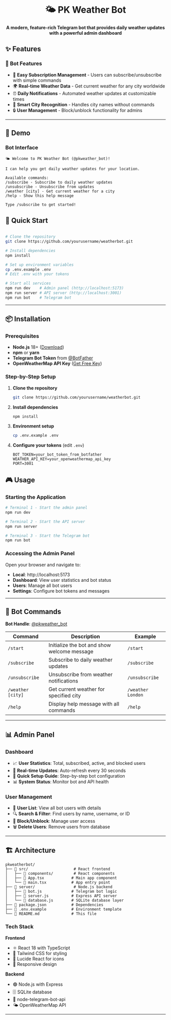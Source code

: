 <div align="center">

# 🌤️ PK Weather Bot

**A modern, feature-rich Telegram bot that provides daily weather updates with a powerful admin dashboard**


</div>



## ✨ Features

### 🤖 **Bot Features**
- 📱 **Easy Subscription Management** - Users can subscribe/unsubscribe with simple commands
- 🌍 **Real-time Weather Data** - Get current weather for any city worldwide
- ⏰ **Daily Notifications** - Automated weather updates at customizable times
- 🎯 **Smart City Recognition** - Handles city names without commands
- 🔒 **User Management** - Block/unblock functionality for admins

---

## 🎯 Demo

### Bot Interface
```
🌤️ Welcome to PK Weather Bot (@pkweather_bot)!

I can help you get daily weather updates for your location.

Available commands:
/subscribe - Subscribe to daily weather updates
/unsubscribe - Unsubscribe from updates
/weather [city] - Get current weather for a city
/help - Show this help message

Type /subscribe to get started!
```


## 🚀 Quick Start

```bash

# Clone the repository
git clone https://github.com/yourusername/weatherbot.git

# Install dependencies
npm install

# Set up environment variables
cp .env.example .env
# Edit .env with your tokens

# Start all services
npm run dev    # Admin panel (http://localhost:5173)
npm run server # API server (http://localhost:3001)
npm run bot    # Telegram bot
```

---

## 📦 Installation

### Prerequisites

- **Node.js** 18+ ([Download](https://nodejs.org/))
- **npm** or **yarn**
- **Telegram Bot Token** from [@BotFather](https://t.me/BotFather)
- **OpenWeatherMap API Key** ([Get Free Key](https://openweathermap.org/api))

### Step-by-Step Setup

1. **Clone the repository**
   ```bash
   git clone https://github.com/yourusername/weatherbot.git
   ```

2. **Install dependencies**
   ```bash
   npm install
   ```

3. **Environment setup**
   ```bash
   cp .env.example .env
   ```

4. **Configure your tokens** (edit `.env`)
   ```env
   BOT_TOKEN=your_bot_token_from_botfather
   WEATHER_API_KEY=your_openweathermap_api_key
   PORT=3001
   ```


## 🎮 Usage

### Starting the Application

```bash
# Terminal 1 - Start the admin panel
npm run dev

# Terminal 2 - Start the API server
npm run server

# Terminal 3 - Start the Telegram bot
npm run bot
```

### Accessing the Admin Panel

Open your browser and navigate to:
- **Local**: http://localhost:5173
- **Dashboard**: View user statistics and bot status
- **Users**: Manage all bot users
- **Settings**: Configure bot tokens and messages

---

## 🤖 Bot Commands

**Bot Handle**: [@pkweather_bot](https://t.me/pkweather_bot)

| Command | Description | Example |
|---------|-------------|---------|
| `/start` | Initialize the bot and show welcome message | `/start` |
| `/subscribe` | Subscribe to daily weather updates | `/subscribe` |
| `/unsubscribe` | Unsubscribe from weather notifications | `/unsubscribe` |
| `/weather [city]` | Get current weather for specified city | `/weather London` |
| `/help` | Display help message with all commands | `/help` |


---

## 📊 Admin Panel

### Dashboard
- 📈 **User Statistics**: Total, subscribed, active, and blocked users
- 🔄 **Real-time Updates**: Auto-refresh every 30 seconds
- 🚀 **Quick Setup Guide**: Step-by-step bot configuration
- 📊 **System Status**: Monitor bot and API health

### User Management
- 👥 **User List**: View all bot users with details
- 🔍 **Search & Filter**: Find users by name, username, or ID
- 🚫 **Block/Unblock**: Manage user access
- 🗑️ **Delete Users**: Remove users from database

---


## 🏗️ Architecture

```
pkweatherbot/
├── 📁 src/                    # React frontend
│   ├── 📁 components/         # React components
│   ├── 📄 App.tsx            # Main app component
│   └── 📄 main.tsx           # App entry point
├── 📁 server/                 # Node.js backend
│   ├── 📄 bot.js             # Telegram bot logic
│   ├── 📄 server.js          # Express API server
│   └── 📄 database.js        # SQLite database layer
├── 📄 package.json           # Dependencies
├── 📄 .env.example           # Environment template
└── 📄 README.md              # This file
```

### Tech Stack

**Frontend**
- ⚛️ React 18 with TypeScript
- 🎨 Tailwind CSS for styling
- 🎯 Lucide React for icons
- 📱 Responsive design

**Backend**
- 🟢 Node.js with Express
- 🗄️ SQLite database
- 🤖 node-telegram-bot-api
- 🌤️ OpenWeatherMap API

---
</div>